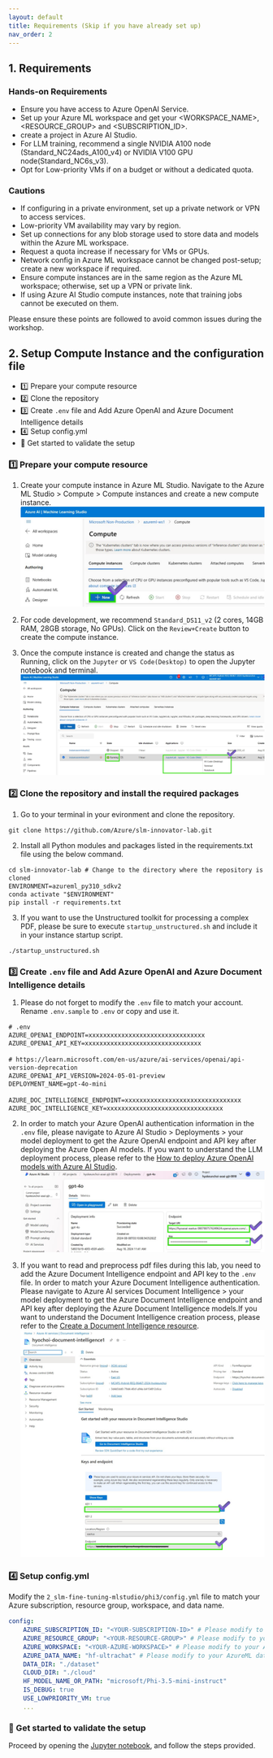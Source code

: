 ```yaml
---
layout: default
title: Requirements (Skip if you have already set up)
nav_order: 2
---
```


## 1. Requirements
### Hands-on Requirements
- Ensure you have access to Azure OpenAI Service.
- Set up your Azure ML workspace and get your <WORKSPACE_NAME>, <RESOURCE_GROUP> and <SUBSCRIPTION_ID>.
- create a project in Azure AI Studio.
- For LLM training, recommend a single NVIDIA A100 node (Standard_NC24ads_A100_v4)  or NVIDIA V100 GPU node(Standard_NC6s_v3). 
- Opt for Low-priority VMs if on a budget or without a dedicated quota.

### Cautions
- If configuring in a private environment, set up a private network or VPN to access services.
- Low-priority VM availability may vary by region.
- Set up connections for any blob storage used to store data and models within the Azure ML workspace.
- Request a quota increase if necessary for VMs or GPUs.
- Network config in Azure ML workspace cannot be changed post-setup; create a new workspace if required.
- Ensure compute instances are in the same region as the Azure ML workspace; otherwise, set up a VPN or private link.
- If using Azure AI Studio compute instances, note that training jobs cannot be executed on them.

Please ensure these points are followed to avoid common issues during the workshop.

## 2. Setup Compute Instance and the configuration file
- 1️⃣ Prepare your compute resource
- 2️⃣ Clone the repository
- 3️⃣ Create `.env` file and Add Azure OpenAI and Azure Document Intelligence details
- 4️⃣ Setup config.yml
- 🚀 Get started to validate the setup 

### 1️⃣ Prepare your compute resource
1. Create your compute instance in Azure ML Studio. Navigate to the Azure ML Studio > Compute > Compute instances and create a new compute instance.
![create a compute instance](images/create_compute.jpg)

2. For code development, we recommend `Standard_DS11_v2` (2 cores, 14GB RAM, 28GB storage, No GPUs). Click on the `Review+Create` button to create the compute instance.

3. Once the compute instance is created and change the status as Running, click on the `Jupyter` or `VS Code(Desktop)` to open the Jupyter notebook and terminal.
![open jupyter](images/open_jupyter.jpg)

### 2️⃣ Clone the repository and install the required packages
1. Go to your terminal in your evironment and clone the repository. 

```shell
git clone https://github.com/Azure/slm-innovator-lab.git
```


2. Install all Python modules and packages listed in the requirements.txt file using the below command.

```shell
cd slm-innovator-lab # Change to the directory where the repository is cloned
ENVIRONMENT=azureml_py310_sdkv2
conda activate "$ENVIRONMENT"
pip install -r requirements.txt
```

3. If you want to use the Unstructured toolkit for processing a complex PDF, please be sure to execute `startup_unstructured.sh` and include it in your instance startup script.

```shell
./startup_unstructured.sh
```

### 3️⃣ Create `.env` file and Add Azure OpenAI and Azure Document Intelligence details
1. Please do not forget to modify the `.env` file to match your account. Rename `.env.sample` to `.env` or copy and use it.

```shell
# .env
AZURE_OPENAI_ENDPOINT=xxxxxxxxxxxxxxxxxxxxxxxxxxxxxxxx
AZURE_OPENAI_API_KEY=xxxxxxxxxxxxxxxxxxxxxxxxxxxxxxxx

# https://learn.microsoft.com/en-us/azure/ai-services/openai/api-version-deprecation
AZURE_OPENAI_API_VERSION=2024-05-01-preview
DEPLOYMENT_NAME=gpt-4o-mini

AZURE_DOC_INTELLIGENCE_ENDPOINT=xxxxxxxxxxxxxxxxxxxxxxxxxxxxxxxx
AZURE_DOC_INTELLIGENCE_KEY=xxxxxxxxxxxxxxxxxxxxxxxxxxxxxxxx
```

2. In order to match your Azure OpenAI authentication information in the `.env` file, please navigate to Azure AI Studio > Deployments > your model deployment to get the Azure OpenAI endpoint and API key after deploying the Azure Open AI models. If you want to understand the LLM deployment process, please refer to the [How to deploy Azure OpenAI models with Azure AI Studio](https://learn.microsoft.com/en-us/azure/ai-studio/how-to/deploy-models-openai).
![create a new flow](images/copy_api_endpoint_key.jpg)

3. If you want to read and preprocess pdf files during this lab, you need to add the Azure Document Intelligence endpoint and API key to the `.env` file. In order to match your Azure Document Intelligence authentication. Please navigate to Azure AI services Document Intelligence > your model deployment to get the Azure Document Intelligence endpoint and API key after deploying the Azure Document Intelligence models.If you want to understand the Document Intelligence creation process, please refer to the [Create a Document Intelligence resource](https://learn.microsoft.com/en-us/azure/ai-services/document-intelligence/create-document-intelligence-resource?view=doc-intel-4.0.0).
![create a new flow](images/copy_doc_endpoint_key.jpg)



### 4️⃣ Setup config.yml
Modify the `2_slm-fine-tuning-mlstudio/phi3/config.yml` file to match your Azure subscription, resource group, workspace, and data name. 


```yaml
config:
    AZURE_SUBSCRIPTION_ID: "<YOUR-SUBSCRIPTION-ID>" # Please modify to your subscription
    AZURE_RESOURCE_GROUP: "<YOUR-RESOURCE-GROUP>" # Please modify to your Azure resource group
    AZURE_WORKSPACE: "<YOUR-AZURE-WORKSPACE>" # Please modify to your Azure workspace
    AZURE_DATA_NAME: "hf-ultrachat" # Please modify to your AzureML data name
    DATA_DIR: "./dataset"
    CLOUD_DIR: "./cloud"
    HF_MODEL_NAME_OR_PATH: "microsoft/Phi-3.5-mini-instruct"
    IS_DEBUG: true
    USE_LOWPRIORITY_VM: true
    ...
```

### 🚀 Get started to validate the setup 
Proceed by opening the [Jupyter notebook](get_started.ipynb), and follow the steps provided.